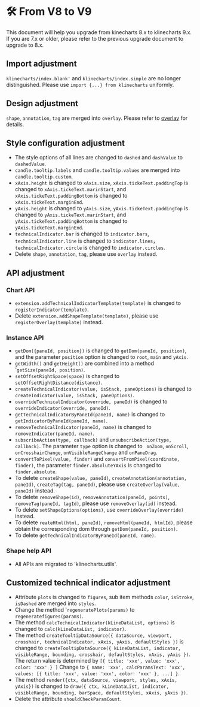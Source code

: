 # 🛠️ From V8 to V9
This document will help you upgrade from kinecharts 8.x to klinecharts 9.x. If you are 7.x or older, please refer to the previous upgrade document to upgrade to 8.x.

## Import adjustment
`klinecharts/index.blank'` and `klinecharts/index.simple` are no longer distinguished. Please use `import {...} from klinecharts` uniformly.

## Design adjustment
`shape`, `annotation`, `tag` are merged into `overlay`. Please refer to [overlay](overlay.md) for details.

## Style configuration adjustment
+ The style options of all lines are changed to `dashed` and `dashValue` to `dashedValue`.
+ `candle.tooltip.labels` and `candle.tooltip.values` are merged into `candle.tooltip.custom`.
+ `xAxis.height` is changed to `xAxis.size`, `xAxis.tickeText.paddingTop` is changed to `xAxis.tickeText.marinStart`, and `xAxis.tickeText.paddingBottom` is changed to `xAxis.tickeText.marginEnd`.
+ `yAxis.height` is changed to `yAxis.size`, `yAxis.tickeText.paddingTop` is changed to `yAxis.tickeText.marinStart`, and `yAxis.tickeText.paddingBottom` is changed to `yAxis.tickeText.marginEnd`.
+ `technicalIndicator.bar` is changed to `indicator.bars`, `technicalIndicator.line` is changed to `indicator.lines`，`technicalIndicator.circle` is changed to `indicator.circles`.
+ Delete `shape`, `annotation`, `tag`, please use `overlay` instead.

## API adjustment
### Chart API
+ `extension.addTechnicalIndicatorTemplate(template)` is changed to `registerIndicator(template)`.
+ Delete `extension.addShapeTemplate(template)`, please use `registerOverlay(template)` instead.

### Instance API
+ `getDom({paneId, position})` is changed to `getDom(paneId, position)`, and the parameter `position` option is changed to `root`, `main` and `yAxis`.
+ `getWidth()` and `getHeight()` are combined into a method '`getSize(paneId, position)`.
+ `setOffsetRightSpace(space)` is changed to `setOffsetRightDistance(distance)`.
+ `createTechnicalIndicator(value, isStack, paneOptions)` is changed to `createIndicator(value, isStack, paneOptions)`.
+ `overrideTechnicalIndicator(override, paneId)` is changed to `overrideIndicator(override, paneId)`.
+ `getTechnicalIndicatorByPaneId(paneId, name)` is changed to `getIndicatorByPaneId(paneId, name)`.
+ `removeTechnicalIndicator(paneId, name)` is changed to `removeIndicator(paneId, name)`.
+ `subscribeAction(type, callback)` and `unsubscribeAction(type, callback)`. The parameter `type` option is changed to ` onZoom`, `onScroll`, `onCrosshairChange`, `onVisibleRangeChange` and `onPaneDrag`.
+ `convertToPixel(value, finder)` and `convertFromPixel(coordinate, finder)`, the parameter `finder.absoluteYAxis` is changed to `finder.absolute`.
+ To delete `createShape(value, paneId)`, `createAnnotation(annotation, paneId)`, `createTag(tag, paneId)`, please use `createOverlay(value, paneId)` instead.
+ To delete `removeShape(id)`, `removeAnnotation(paneId, points)`, `removeTag(paneId, tagId)`, please use `removeOverlay(id)` instead.
+ To delete `setShapeOptions(options)`, use `overrideOverlay(override)` instead.
+ To delete `reateHtml(html, paneId)`, `removeHtml(paneId, htmlId)`, please obtain the corresponding dom through `getDom(paneId, position)`.
+ To delete `getTechnicalIndicatorByPaneId(paneId, name)`.

### Shape help API
+ All APIs are migrated to 'klinecharts.utils'.

## Customized technical indicator adjustment
+ Attribute `plots` is changed to `figures`, sub item methods `color`, `isStroke`, `isDashed` are merged into `styles`.
+ Change the method '`regeneratePlots(params)` to `regeneratefigures(params)`.
+ The method `calcTechnicalIndicator(kLineDataList, options)` is changed to `calc(kLineDataList, indicator)`.
+ The method `createTooltipDataSource({ dataSource, viewport, crosshair, technicalIndicator, xAxis, yAxis, defaultStyles })` is changed to `createTooltipDataSource({ kLineDataList, indicator, visibleRange, bounding, crosshair, defaultStyles, xAxis, yAxis })`. The return value is determined by `[{ title: 'xxx', value: 'xxx', color: 'xxx' } ]` Change to `{ name: 'xxx', calcParamsText: 'xxx', values: [{ title: 'xxx', value: 'xxx', color: 'xxx' }, ...] }`.
+ The method `render({ctx, dataSource, viewport, styles, xAxis, yAxis})` is changed to `draw({ ctx, kLineDataList, indicator, visibleRange, bounding, barSpace, defaultStyles, xAxis, yAxis })`.
+ Delete the attribute `shouldCheckParamCount`.